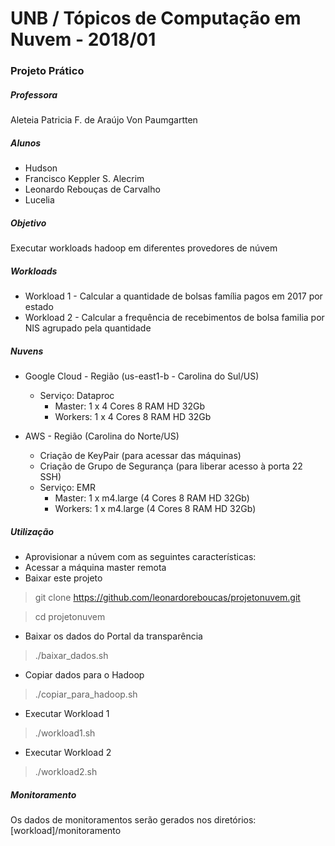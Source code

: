 # UNB / Tópicos de Computação em Nuvem - 2018/01
### Projeto Prático

##### Professora 
Aleteia Patricia F. de Araújo Von Paumgartten

##### Alunos
- Hudson
- Francisco Keppler S. Alecrim
- Leonardo Rebouças de Carvalho
- Lucelia

##### Objetivo
Executar workloads hadoop em diferentes provedores de núvem

##### Workloads
- Workload 1 - Calcular a quantidade de bolsas família pagos em 2017 por estado
- Workload 2 - Calcular a frequência de recebimentos de bolsa familia por NIS agrupado pela quantidade

##### Nuvens
- Google Cloud - Região (us-east1-b - Carolina do Sul/US)
  - Serviço: Dataproc  
    - Master: 1 x 4 Cores 8 RAM HD 32Gb
    - Workers: 1 x 4 Cores 8 RAM HD 32Gb
  
- AWS - Região (Carolina do Norte/US)
  - Criação de KeyPair (para acessar das máquinas)
  - Criação de Grupo de Segurança (para liberar acesso à porta 22 SSH)
  - Serviço: EMR
    - Master: 1 x m4.large (4 Cores 8 RAM HD 32Gb)
    - Workers: 1 x m4.large (4 Cores 8 RAM HD 32Gb)
 
##### Utilização
- Aprovisionar a núvem com as seguintes características:
- Acessar a máquina master remota
- Baixar este projeto
> git clone https://github.com/leonardoreboucas/projetonuvem.git

> cd projetonuvem

- Baixar os dados do Portal da transparência
> ./baixar_dados.sh

- Copiar dados para o Hadoop
> ./copiar_para_hadoop.sh

- Executar Workload 1
> ./workload1.sh

- Executar Workload 2
> ./workload2.sh

##### Monitoramento
Os dados de monitoramentos serão gerados nos diretórios: [workload]/monitoramento
